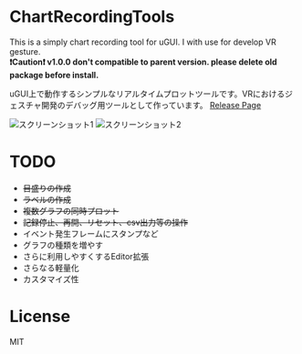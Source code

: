 # ChartRecordingTools
This is a simply chart recording tool for uGUI. I with use for develop VR gesture.<br />
**:exclamation:Caution:exclamation: v1.0.0 don't compatible to parent version. please delete old package before install.** 

uGUI上で動作するシンプルなリアルタイムプロットツールです。VRにおけるジェスチャ開発のデバッグ用ツールとして作っています。
[Release Page](https://github.com/sokuhatiku/ChartRecordingTools/releases "release page")

![スクリーンショット1](https://github.com/sokuhatiku/GraphTool/blob/master/screenshot1.PNG)
![スクリーンショット2](https://github.com/sokuhatiku/GraphTool/blob/master/screenshot2.PNG)

# TODO
* ~~目盛りの作成~~
 * ~~ラベルの作成~~
* ~~複数グラフの同時プロット~~
* ~~記録停止、再開、リセット、csv出力等の操作~~
* イベント発生フレームにスタンプなど
* グラフの種類を増やす
* さらに利用しやすくするEditor拡張
* さらなる軽量化
* カスタマイズ性

# License
MIT
